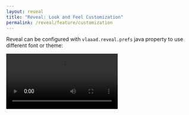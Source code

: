 ```yaml
---
layout: reveal
title: "Reveal: Look and Feel Customization"
permalink: /reveal/feature/customization
---
```


Reveal can be configured with `vlaaad.reveal.prefs` java property to use different font or theme:

<video controls><source src="/assets/reveal/theming.mp4" type="video/mp4"></source></video>